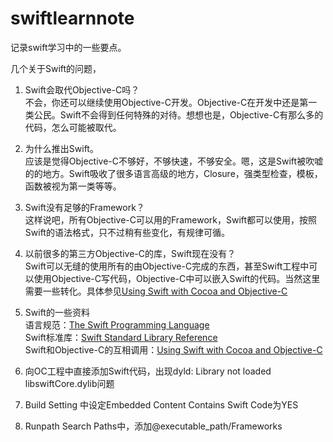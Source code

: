 swiftlearnnote
==============

记录swift学习中的一些要点。

几个关于Swift的问题，

1. Swift会取代Objective-C吗？<br/> 不会，你还可以继续使用Objective-C开发。Objective-C在开发中还是第一类公民。Swift不会得到任何特殊的对待。想想也是，Objective-C有那么多的代码，怎么可能被取代。
2. 为什么推出Swift。<br/>应该是觉得Objective-C不够好，不够快速，不够安全。嗯，这是Swift被吹嘘的的地方。Swift吸收了很多语言高级的地方，Closure，强类型检查，模板，函数被视为第一类等等。
3. Swift没有足够的Framework？<br/>这样说吧，所有Objective-C可以用的Framework，Swift都可以使用，按照Swift的语法格式，只不过稍有些变化，有规律可循。
4. 以前很多的第三方Objective-C的库，Swift现在没有？<br/>Swift可以无缝的使用所有的由Objective-C完成的东西，甚至Swift工程中可以使用Objective-C写代码，Objective-C中可以嵌入Swift的代码。当然这里需要一些转化。具体参见[Using Swift with Cocoa and Objective-C](https://developer.apple.com/library/prerelease/ios/documentation/Swift/Conceptual/BuildingCocoaApps/index.html#//apple_ref/doc/uid/TP40014216)
5. Swift的一些资料<br/>语言规范：[The Swift Programming Language](https://developer.apple.com/library/prerelease/ios/documentation/Swift/Conceptual/Swift_Programming_Language/index.html#//apple_ref/doc/uid/TP40014097) <br/> Swift标准库：[Swift Standard Library Reference](https://developer.apple.com/library/prerelease/ios/documentation/General/Reference/SwiftStandardLibraryReference/index.html#//apple_ref/doc/uid/TP40014608) <br/> Swift和Objective-C的互相调用：[Using Swift with Cocoa and Objective-C](https://developer.apple.com/library/prerelease/ios/documentation/Swift/Conceptual/BuildingCocoaApps/index.html#//apple_ref/doc/uid/TP40014216)

6. 向OC工程中直接添加Swift代码，出现dyld: Library not loaded libswiftCore.dylib问题
  1. Build Setting 中设定Embedded Content Contains Swift Code为YES
  2. Runpath Search Paths中，添加@executable_path/Frameworks
